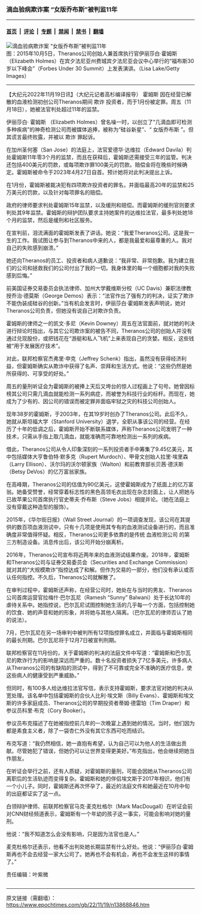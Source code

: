 ### 滴血验病欺诈案 “女版乔布斯”被判监11年

---

#### [首页](../../../..?n13868846) &nbsp;|&nbsp; [评论](../../../../../epoch-comment?n13868846) &nbsp;|&nbsp; [专题](../../../../../epoch-special?n13868846) &nbsp;|&nbsp; [禁闻](../../../../../epoch-news?n13868846) &nbsp;|&nbsp; [禁书](../../../../../books?n13868846) &nbsp;|&nbsp; [翻墙](https://github.com/gfw-breaker/nogfw/blob/master/README.md?n13868846)


<div><img alt="滴血验病欺诈案 “女版乔布斯”被判监11年" class="attachment-djy_600_400 size-djy_600_400 wp-post-image" src="https://i.epochtimes.com/assets/uploads/2016/10/GettyImages-491436282-e1476859996563.jpg"/>
<div class="caption">
 图：2015年10月5日，Theranos公司创始人兼首席执行官伊丽莎白·霍姆斯（Elizabeth Holmes）在宾夕法尼亚州费城宾夕法尼亚会议中心举行的“福布斯30岁以下峰会”（Forbes Under 30 Summit）上发表演讲。（Lisa Lake/Getty Images）
</div></div><hr/><div class="post_content" id="artbody" itemprop="articleBody">
 <!-- article content begin -->
 <p>
  【大纪元2022年11月19日讯】（大纪元记者高杉编译报导）
  <ok href="https://www.epochtimes.com/gb/tag/%E9%9C%8D%E5%A7%86%E6%96%AF.html">
   霍姆斯
  </ok>
  因在经营已解散的血液检测初创公司Theranos期间
  <ok href="https://www.epochtimes.com/gb/tag/%E6%AC%BA%E8%AF%88.html">
   欺诈
  </ok>
  投资者，而于1月份被定罪。周五（11月18日），她被法官判处超过11年的监禁。
 </p>
 <p>
  伊丽莎白·
  <ok href="https://www.epochtimes.com/gb/tag/%E9%9C%8D%E5%A7%86%E6%96%AF.html">
   霍姆斯
  </ok>
  （Elizabeth Holmes）曾名噪一时，以创立了“几滴血即可检测多种疾病”的神奇检测公司而被媒体追捧，被称为“硅谷新星”、“
  <ok href="https://www.epochtimes.com/gb/tag/%E5%A5%B3%E7%89%88%E4%B9%94%E5%B8%83%E6%96%AF.html">
   女版乔布斯
  </ok>
  ”。但其谎言最终败露，并被以
  <ok href="https://www.epochtimes.com/gb/tag/%E6%AC%BA%E8%AF%88.html">
   欺诈
  </ok>
  罪起诉。
 </p>
 <p>
  在加州圣何塞（San Jose）的法庭上，法官爱德华·达维拉（Edward Davila）判处霍姆斯11年零3个月的监禁，而且在获释后，霍姆斯还需接受三年的监管。判决还包括400美元的罚款，或每项欺诈罪100美元的罚款。赔偿金将在晚些时候确定。霍姆斯被命令于2023年4月27日自首。预计她将对此判决提出上诉。
 </p>
 <p>
  在1月份，霍姆斯被裁决犯有四项欺诈投资者的罪名，并面临最高20年的监禁和25万美元的罚款，以及针对每项罪名的赔偿。
 </p>
 <p>
  政府的律师要求判处霍姆斯15年监禁，以及缓刑和赔偿。而霍姆斯的缓刑官则要求判处其9年监禁。霍姆斯的辩护团队要求主持她案件的达维拉法官，最多判处她18个月的监禁，然后是缓刑和社区服务。
 </p>
 <p>
  在宣判前，泪流满面的霍姆斯发表了讲话。她说：“我爱Theranos公司。这是我一生的工作。我试图让参与到Theranos中来的人，都是我最爱和最尊重的人。我对自己的失败感到崩溃。”
 </p>
 <p>
  她还向Theranos的员工、投资者和病人道歉说：“我非常、非常抱歉。我为建立我们的公司和拯救我们的公司付出了我的一切。我身体里的每一个细胞都对我的失败感到后悔。”
 </p>
 <p>
  前美国证券交易委员会执法律师、加州大学戴维斯分校（UC Davis）兼职法律教授乔治·德莫斯（George Demos）表示：“法官作出了强有力的判决，证实了欺诈不能伪装成硅谷的创新。”当有机会发言时，伊丽莎白·霍姆斯发表声明说，她对Theranos公司负责，但她没有说自己对欺诈负责。
 </p>
 <p>
  霍姆斯的律师之一的凯文·多尼（Kevin Downey）周五在法官面前，就对她的判决进行辩论时指出，与其它公司欺诈案的被告不同，Theranos公司的创始人并没有通过兑现股份，或把钱花在“游艇和私人飞机”上来表现自己的贪婪。相反，这些钱被“用于发展医疗技术”。
 </p>
 <p>
  对此，联邦检察官杰弗里·申克（Jeffrey Schenk）指出，虽然没有获得经济利益，但霍姆斯确实从欺诈中获得了名声、崇拜和生活方式。他说：“这些仍然是她所获得的、可享受的好处。”
 </p>
 <p>
  周五的量刑听证会为霍姆斯的被捧上天后又垮台的惊人过程画上了句号。她曾因标榜其公司只需几滴血就能检测一系列病症，而被誉为科技行业的标杆。而现在，她成为了少有的、因公司的错误而被定罪并面临牢狱之灾的科技公司创始人。
 </p>
 <p>
  现年38岁的霍姆斯，于2003年，在其19岁时创办了Theranos公司。此后不久，她就从斯坦福大学（Stanford University）退学，全职从事该公司的经营。在经历了十年的低调之后，霍姆斯开始不断联系媒体，声称Theranos公司发明了一种技术，只需从手指上取几滴血，就能准确而可靠地检测出一系列的疾病。
 </p>
 <p>
  借此，Theranos公司从令人印象深刻的一系列投资者手中筹集了9.45亿美元，其中包括媒体大亨鲁伯特·默多克（Rupert Murdoch）、甲骨文创始人拉里·埃里森（Larry Ellison）、沃尔玛的沃尔顿家族（Walton）和前教育部长贝茜·德沃斯（Betsy DeVos）的亿万富翁家族。
 </p>
 <p>
  在高峰期，Theranos公司的估值为90亿美元，这使霍姆斯成为了纸面上的亿万富翁。她备受赞誉，经常穿着标志性的黑色高领毛衣出现在杂志封面上，让人把她与已故苹果公司首席执行官史蒂夫·乔布斯（Steve Jobs）相提并论。（她在法庭上没有穿戴这种造型的服饰）。
 </p>
 <p>
  2015年，《华尔街日报》（Wall Street Journal）的一项调查发现，该公司在其提供的数百项血液测试中，只有十几项是使用其专有的血液测试设备进行的，而且准确度非常值得怀疑。相反，Theranos公司更多依靠的是传统
  <ok href="https://www.epochtimes.com/gb/tag/%E8%A1%80%E6%B6%B2%E6%A3%80%E6%B5%8B%E5%85%AC%E5%8F%B8.html">
   血液检测公司
  </ok>
  的第三方制造设备。消息传出后，该公司开始分崩离析。
 </p>
 <p>
  2016年，Theranos公司宣布将近两年来的血液测试结果作废。2018年，霍姆斯和Theranos公司与证券交易委员会（Securities and Exchange Commission）就对其的“大规模欺诈”指控达成了和解。但作为交易的一部分，他们没有承认或否认任何指控。不久后，Theranos公司就解散了。
 </p>
 <p>
  在审判过程中，霍姆斯还声称，在经营公司时，她处在与当时的男友、Theranos公司首席运营官拉梅什·巴尔瓦尼（Ramesh “Sunny” Balwani）处于长达10年的虐待关系中。她指控说，巴尔瓦尼试图控制她生活的几乎每一个方面，包括控制她的饮食、她的声音和她的形象，并将她与其他人隔离。（巴尔瓦尼的律师否认了她的说法）。
 </p>
 <p>
  7月，巴尔瓦尼在另一场审判中被判所有12项指控罪名成立，并面临与霍姆斯相同的最长刑期。巴尔瓦尼将于12月7日被宣判刑期。
 </p>
 <p>
  联邦检察官在11月份的，关于霍姆斯的判决的法庭文件中写道：“霍姆斯和巴尔瓦尼的欺诈行为的影响是深远而严重的。数十名投资者损失了7亿多美元，许多病人从Theranos公司的有缺陷的测试中，得到了不可靠或完全不准确的医疗信息，使这些病人的健康受到严重威胁。”
 </p>
 <p>
  但同时，有100多人给达维拉法官写信，表示支持霍姆斯，要求法官对她的判决从宽处理。该名单中包括霍姆斯的合伙人比利·埃文斯（Billy Evans）、霍姆斯和埃文斯的许多家庭成员、Theranos公司的早期投资者蒂姆·德雷珀（Tim Draper）和参议员科里·布克（Cory Booker）。
 </p>
 <p>
  参议员布克描述了在她被指控前几年的一次晚宴上遇到她的情况。当时，他们因为都是素食主义者，除了一袋杏仁外没有其它东西可吃而结识。
 </p>
 <p>
  布克写道：“我仍然相信，她一直抱有希望，认为自己可以为他人的生活做出贡献。尽管她犯了错误，但她仍可以让世界变得更美好。”布克指出，他会继续把她当作朋友。
 </p>
 <p>
  在听证会举行之前，还有人质疑，对霍姆斯的量刑，可能会因她从Theranos公司离职后的生活轨迹而变得复杂。霍姆斯和她的伴侣埃文斯于2017年相识，他们有一个小儿子。同时，霍姆斯还再次怀孕了，最近的法庭文件和她最近在10月中旬的出庭都证实了这一点。
 </p>
 <p>
  白领辩护律师、前联邦检察官马克·麦克杜格尔（Mark MacDougall）在听证会前对CNN财经频道表示，霍姆斯有一个年幼的孩子这一事实，可能会影响对她的量刑。
 </p>
 <p>
  他说：“我不知道怎么会没有影响，只是因为法官也是人。”
 </p>
 <p>
  麦克杜格尔还表示，他看不出判处她长期监禁有什么好处。他说：“伊丽莎白·霍姆斯再也不会去经营一家大公司了。她再也不会有机会，再也不会发生这样的事情了。”
 </p>
 <p>
  责任编辑：叶紫微
 </p>
 <!-- article content end -->
 <div id="below_article_ad">
 </div>
</div>


<img src='http://gfw-breaker.win/epoch-news/pages/ncid1078160/n13868846.md' width='0px' height='0px'/>

---

原文链接（需翻墙）：https://www.epochtimes.com/gb/22/11/19/n13868846.htm